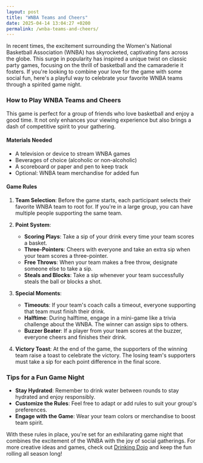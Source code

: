 ```yaml
---
layout: post
title: "WNBA Teams and Cheers"
date: 2025-04-14 13:04:27 +0200
permalink: /wnba-teams-and-cheers/
---
```



In recent times, the excitement surrounding the Women's National Basketball Association (WNBA) has skyrocketed, captivating fans across the globe. This surge in popularity has inspired a unique twist on classic party games, focusing on the thrill of basketball and the camaraderie it fosters. If you're looking to combine your love for the game with some social fun, here's a playful way to celebrate your favorite WNBA teams through a spirited game night.

### How to Play WNBA Teams and Cheers

This game is perfect for a group of friends who love basketball and enjoy a good time. It not only enhances your viewing experience but also brings a dash of competitive spirit to your gathering.

#### Materials Needed

- A television or device to stream WNBA games
- Beverages of choice (alcoholic or non-alcoholic)
- A scoreboard or paper and pen to keep track
- Optional: WNBA team merchandise for added fun

#### Game Rules

1. **Team Selection**: Before the game starts, each participant selects their favorite WNBA team to root for. If you're in a large group, you can have multiple people supporting the same team.

2. **Point System**:
   - **Scoring Plays**: Take a sip of your drink every time your team scores a basket.
   - **Three-Pointers**: Cheers with everyone and take an extra sip when your team scores a three-pointer.
   - **Free Throws**: When your team makes a free throw, designate someone else to take a sip.
   - **Steals and Blocks**: Take a sip whenever your team successfully steals the ball or blocks a shot.

3. **Special Moments**:
   - **Timeouts**: If your team's coach calls a timeout, everyone supporting that team must finish their drink.
   - **Halftime**: During halftime, engage in a mini-game like a trivia challenge about the WNBA. The winner can assign sips to others.
   - **Buzzer Beater**: If a player from your team scores at the buzzer, everyone cheers and finishes their drink.

4. **Victory Toast**: At the end of the game, the supporters of the winning team raise a toast to celebrate the victory. The losing team's supporters must take a sip for each point difference in the final score.

### Tips for a Fun Game Night

- **Stay Hydrated**: Remember to drink water between rounds to stay hydrated and enjoy responsibly.
- **Customize the Rules**: Feel free to adapt or add rules to suit your group's preferences.
- **Engage with the Game**: Wear your team colors or merchandise to boost team spirit.

With these rules in place, you're set for an exhilarating game night that combines the excitement of the WNBA with the joy of social gatherings. For more creative ideas and games, check out [Drinking Dojo](https://drinkingdojo.com) and keep the fun rolling all season long!